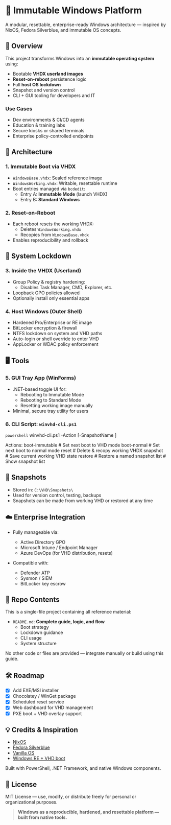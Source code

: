 # 🧊 Immutable Windows Platform

A modular, resettable, enterprise-ready Windows architecture — inspired by NixOS, Fedora Silverblue, and immutable OS concepts.


## 🚀 Overview

This project transforms Windows into an **immutable operating system** using:

- Bootable **VHDX userland images**
- **Reset-on-reboot** persistence logic
- Full **host OS lockdown**
- Snapshot and version control
- CLI + GUI tooling for developers and IT

### Use Cases

- Dev environments & CI/CD agents  
- Education & training labs  
- Secure kiosks or shared terminals  
- Enterprise policy-controlled endpoints

## 🧩 Architecture

### 1. Immutable Boot via VHDX

- `WindowsBase.vhdx`: Sealed reference image  
- `WindowsWorking.vhdx`: Writable, resettable runtime  
- Boot entries managed via `bcdedit`:  
  - Entry A: **Immutable Mode** (launch VHDX)  
  - Entry B: **Standard Windows**

### 2. Reset-on-Reboot

- Each reboot resets the working VHDX:  
  - Deletes `WindowsWorking.vhdx`  
  - Recopies from `WindowsBase.vhdx`  
- Enables reproducibility and rollback

## 🔐 System Lockdown

### 3. Inside the VHDX (Userland)

- Group Policy & registry hardening:  
  - Disables Task Manager, CMD, Explorer, etc.  
- Loopback GPO policies allowed  
- Optionally install only essential apps

### 4. Host Windows (Outer Shell)

- Hardened Pro/Enterprise or RE image  
- BitLocker encryption & firewall  
- NTFS lockdown on system and VHD paths  
- Auto-login or shell override to enter VHD  
- AppLocker or WDAC policy enforcement

## 🖥️ Tools

### 5. GUI Tray App (WinForms)

- .NET-based toggle UI for:
  - Rebooting to Immutable Mode
  - Rebooting to Standard Mode
  - Resetting working image manually  
- Minimal, secure tray utility for users

### 6. CLI Script: `winvhd-cli.ps1`

```powershell```
winvhd-cli.ps1 -Action <action> [-SnapshotName <name>]

Actions:
  boot-immutable       # Set next boot to VHD mode
  boot-normal          # Set next boot to normal mode
  reset                # Delete & recopy working VHDX
  snapshot             # Save current working VHD state
  restore              # Restore a named snapshot
  list                 # Show snapshot list

## 🧠 Snapshots

- Stored in: `C:\VHD\Snapshots\`  
- Used for version control, testing, backups  
- Snapshots can be made from working VHD or restored at any time


## ☁️ Enterprise Integration

- Fully manageable via:
  - Active Directory GPO  
  - Microsoft Intune / Endpoint Manager  
  - Azure DevOps (for VHD distribution, resets)

- Compatible with:
  - Defender ATP  
  - Sysmon / SIEM  
  - BitLocker key escrow

## 📁 Repo Contents

This is a single-file project containing all reference material:

- `README.md`: **Complete guide, logic, and flow**  
  - Boot strategy  
  - Lockdown guidance  
  - CLI usage  
  - System structure

No other code or files are provided — integrate manually or build using this guide.


## 🛠️ Roadmap

- [x] Add EXE/MSI installer  
- [x] Chocolatey / WinGet package  
- [x] Scheduled reset service  
- [x] Web dashboard for VHD management  
- [x] PXE boot + VHD overlay support

## 💡 Credits & Inspiration

- [NixOS](https://nixos.org/)  
- [Fedora Silverblue](https://silverblue.fedoraproject.org/)  
- [Vanilla OS](https://vanillaos.org/)  
- [Windows RE + VHD boot](https://learn.microsoft.com/)

Built with PowerShell, .NET Framework, and native Windows components.


## 📄 License

MIT License — use, modify, or distribute freely for personal or organizational purposes.


> **Windows as a reproducible, hardened, and resettable platform — built from native tools.**
